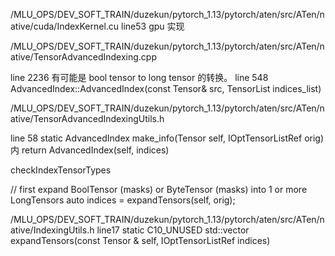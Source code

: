 /MLU_OPS/DEV_SOFT_TRAIN/duzekun/pytorch_1.13/pytorch/aten/src/ATen/native/cuda/IndexKernel.cu
line53 gpu 实现

/MLU_OPS/DEV_SOFT_TRAIN/duzekun/pytorch_1.13/pytorch/aten/src/ATen/native/TensorAdvancedIndexing.cpp

line 2236 有可能是 bool tensor to long tensor 的转换。
line 548 AdvancedIndex::AdvancedIndex(const Tensor& src, TensorList indices_list)

/MLU_OPS/DEV_SOFT_TRAIN/duzekun/pytorch_1.13/pytorch/aten/src/ATen/native/TensorAdvancedIndexingUtils.h

line 58 static AdvancedIndex make_info(Tensor self, IOptTensorListRef orig) 内 return AdvancedIndex(self, indices) 

checkIndexTensorTypes

// first expand BoolTensor (masks) or ByteTensor (masks) into 1 or more LongTensors
auto indices = expandTensors(self, orig);

/MLU_OPS/DEV_SOFT_TRAIN/duzekun/pytorch_1.13/pytorch/aten/src/ATen/native/IndexingUtils.h
line17  static C10_UNUSED std::vector<Tensor> expandTensors(const Tensor & self, IOptTensorListRef indices)
